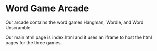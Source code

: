# Word Game Arcade

Our arcade contains the word games Hangman, Wordle, and Word Unscramble.

Our main html page is index.html and it uses an iframe to host the html pages for the three games. 
